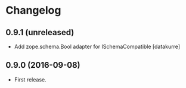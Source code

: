 Changelog
=========

0.9.1 (unreleased)
------------------

- Add zope.schema.Bool adapter for ISchemaCompatible
  [datakurre]

0.9.0 (2016-09-08)
------------------

- First release.
